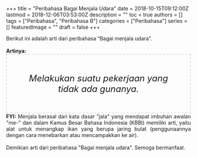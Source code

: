 +++
title = "Peribahasa Bagai Menjala Udara"
date = 2018-10-15T09:12:00Z
lastmod = 2018-12-06T03:53:00Z
description = ""
toc = true
authors = []
tags = ["Peribahasa", "Peribahasa B"]
categories = ["Peribahasa"]
series = []
featuredImage = ""
draft = false
+++

<div dir="ltr" style="text-align: left;" trbidi="on"><div style="text-align: justify;">Berikut ini adalah arti dari peribahasa “Bagai menjala udara”.</div><br /><div style="text-align: justify;"><b>Artinya:</b></div><div style="border: 2px dashed #ddd; font-size: 24px; height: auto; margin: 0 auto; padding: 50px; text-align: center; width: auto;"><i>Melakukan suatu pekerjaan yang tidak ada gunanya.</i></div><div style="text-align: justify;"><b>FYI:</b> Menjala berasal dari kata dasar "jala" yang mendapat imbuhan awalan "me-" dan dalam Kamus Besar Bahasa Indonesia (KBBI) memiliki arti, yaitu alat untuk menangkap ikan yang berupa jaring bulat (penggunaannya dengan cara menebarkan atau mencampakkan ke air).</div><div style="text-align: justify;"><br /></div><div style="text-align: justify;">Demikian arti dari peribahasa "Bagai menjala udara". Semoga bermanfaat.</div></div>
